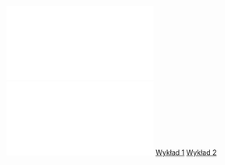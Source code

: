 ![Laboratorium 0](Notatki/Semestr%201/Podstawy%20programowania/Labolatoria/Labolatoria%200/Laboratorium%200.pdf)
![Labolatoria0](Notatki/Semestr%201/Podstawy%20programowania/Labolatoria/Labolatoria%200/Labolatoria0.cpp)
[Wykład 1](Notatki/Semestr%201/Podstawy%20programowania/Wyk%C5%82ady/Wyk%C5%82ad%201/Wyk%C5%82ad%201.md)
[Wykład 2](Notatki/Semestr%201/Podstawy%20programowania/Wyk%C5%82ady/Wyk%C5%82ad%202/Wyk%C5%82ad%202.md)
